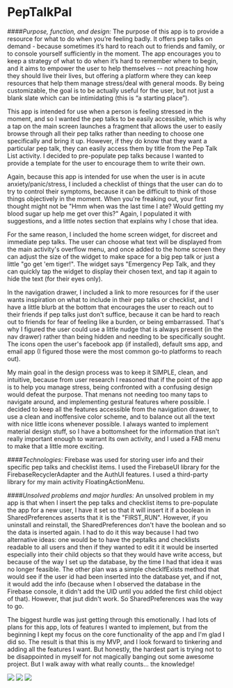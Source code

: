# PepTalkPal

####_Purpose, function, and design:_
The purpose of this app is to provide a resource for what to do when you’re feeling badly. It offers pep talks on demand - because sometimes it’s hard to reach out to friends and family, or to console yourself sufficiently in the moment. The app encourages you to keep a strategy of what to do when it’s hard to remember where to begin, and it aims to empower the user to help themselves -- not preaching how they should live their lives, but offering a platform where they can keep resources that help them manage stress/deal with general moods. By being customizable, the goal is to be actually useful for the user, but not just a blank slate which can be intimidating (this is “a starting place”).

This app is intended for use when a person is feeling stressed in the moment, and so I wanted the pep talks to be easily accessible, which is why a tap on the main screen launches a fragment that allows the user to easily browse through all their pep talks rather than needing to choose one specifically and bring it up. However, if they do know that they want a particular pep talk, they can easily access them by title from the Pep Talk List activity. I decided to pre-populate pep talks because I wanted to provide a template for the user to encourage them to write their own.

Again, because this app is intended for use when the user is in acute anxiety/panic/stress, I included a checklist of things that the user can do to try to control their symptoms, because it can be difficult to think of those things objectively in the moment. When you're freaking out, your first thought might not be "Hmm when was the last time I ate? Would getting my blood sugar up help me get over this?" Again, I populated it with suggestions, and a little notes section that explains why I chose that idea.

For the same reason, I included the home screen widget, for discreet and immediate pep talks. The user can choose what text will be displayed from the main activity's overflow menu, and once added to the home screen they can adjust the size of the widget to make space for a big pep talk or just a little "go get 'em tiger!". The widget says "Emergency Pep Talk, and they can quickly tap the widget to display their chosen text, and tap it again to hide the text (for their eyes only).

In the navigation drawer, I included a link to more resources for if the user wants inspiration on what to include in their pep talks or checklist, and I have a little blurb at the bottom that encourages the user to reach out to their friends if pep talks just don't suffice, because it can be hard to reach out to friends for fear of feeling like a burden, or being embarrassed. That's why I figured the user could use a little nudge that is always present (in the nav drawer) rather than being hidden and needing to be specifically sought. The icons open the user's facebook app (if installed), default sms app, and email app (I figured those were the most common go-to platforms to reach out).

My main goal in the design process was to keep it SIMPLE, clean, and intuitive, because from user research I reasoned that if the point of the app is to help you manage stress, being confronted with a confusing design would defeat the purpose. That menans not needing too many taps to navigate around, and implementing gestural features where possible. I decided to keep all the features accessible from the navigation drawer, to use a clean and inoffensive color scheme, and to balance out all the text with nice little icons whenever possible. I always wanted to implement material design stuff, so I have a bottomsheet for the information that isn't really important enough to warrant its own activity, and I used a FAB menu to make that a little more exciting. 


####_Technologies:_
Firebase was used for storing user info and their specific pep talks and checklist items. I used the FirebaseUI library for the FirebaseRecyclerAdapter and the AuthUI features. I used a third-party library for my main activity FloatingActionMenu.

####_Unsolved problems and major hurdles:_
An unsolved problem in my app is that when I insert the pep talks and checklist items to pre-populate the app for a new user, I have it set so that it will insert it if a boolean in SharedPreferences asserts that it is the "FIRST_RUN". However, if you uninstall and reinstall, the SharedPreferences don't have the boolean and so the data is inserted again. I had to do it this way because I had two alternative ideas: one would be to have the peptalks and checklists readable to all users and then if they wanted to edit it it would be inserted especially into their child objects so that they would have write access, but because of the way I set up the database, by the time I had that idea it was no longer feasible. The other plan was a simple checkIfExists method that would see if the user id had been inserted into the database yet, and if not, it would add the info (because when I observed the database in the Firebase console, it didn't add the UID until you added the first child object of that). However, that jsut didn't work. So SharedPreferences was the way to go.

The biggest hurdle was just getting through this emotionally.
I had lots of plans for this app, lots of features I wanted to implement, but from the beginning I kept my focus on the core functionality of the app and I'm glad I did so. The result is that this is my MVP, and I look forward to tinkering and adding all the features I want. But honestly, the hardest part is trying not to be disappointed in myself for not magically banging out some awesome project. But I walk away with what really counts... the knowledge!


  <img src="Screenshot_20160912-163238.png"> 
  <img src="Screenshot_20160912-163245.png"> 
  <img src="Screenshot_20160912-163304.png">
